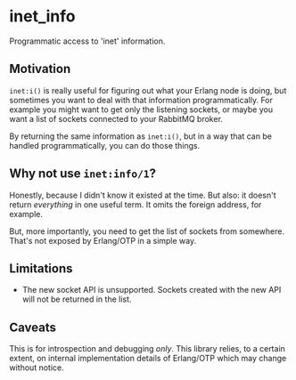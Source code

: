 # inet_info

Programmatic access to 'inet' information.

## Motivation

`inet:i()` is really useful for figuring out what your Erlang node is doing, but sometimes you want to deal with that
information programmatically. For example you might want to get only the listening sockets, or maybe you want a list of
sockets connected to your RabbitMQ broker.

By returning the same information as `inet:i()`, but in a way that can be handled programmatically, you can do those
things.

## Why not use `inet:info/1`?

Honestly, because I didn't know it existed at the time. But also: it doesn't return _everything_ in one useful term. It
omits the foreign address, for example.

But, more importantly, you need to get the list of sockets from somewhere. That's not exposed by Erlang/OTP in a simple
way.

## Limitations

- The new socket API is unsupported. Sockets created with the new API will not be returned in the list.

## Caveats

This is for introspection and debugging _only_. This library relies, to a certain extent, on internal implementation
details of Erlang/OTP which may change without notice.
